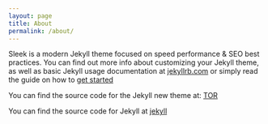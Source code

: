 ```yaml
---
layout: page
title: About
permalink: /about/
---
```


Sleek is a modern Jekyll theme focused on speed performance & SEO best practices. You can find out more info about customizing your Jekyll theme, as well as basic Jekyll usage documentation at [jekyllrb.com](http://jekyllrb.com/) or simply read the guide on how to [get started](/getting-started)

You can find the source code for the Jekyll new theme at:
[TOR](https://github.com/janczizikow/sleek)

You can find the source code for Jekyll at
[jekyll](https://github.com/jekyll/jekyll)
